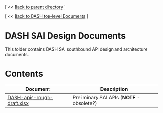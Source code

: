 [ << [Back to parent directory](../README.md) ]

[ << [Back to DASH top-level Documents](../../README.md#contents) ]

# DASH SAI Design Documents

This folder contains DASH SAI southbound API design and architecture documents.

# Contents

| Document                                               | Description                                |
| ------------------------------------------------------ | ------------------------------------------ |
| [DASH-apis-rough-draft.xlsx](DASH-apis-rough-draft.xlsx) | Preliminary SAI APIs (**NOTE** - obsolete?)   |